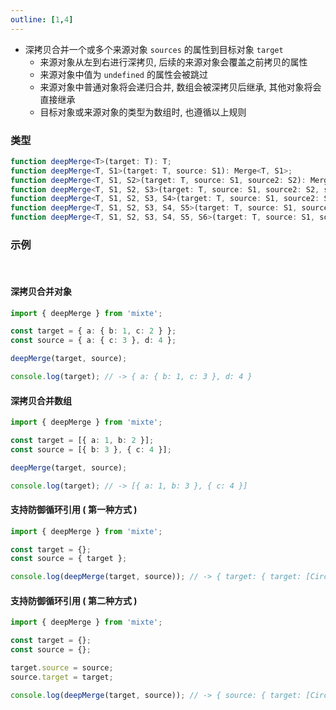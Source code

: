 ```yaml
---
outline: [1,4]
---
```


- 深拷贝合并一个或多个来源对象 `sources` 的属性到目标对象 `target`
  - 来源对象从左到右进行深拷贝, 后续的来源对象会覆盖之前拷贝的属性
  - 来源对象中值为 `undefined` 的属性会被跳过
  - 来源对象中普通对象将会递归合并, 数组会被深拷贝后继承, 其他对象将会直接继承
  - 目标对象或来源对象的类型为数组时, 也遵循以上规则

### 类型

```ts
function deepMerge<T>(target: T): T;
function deepMerge<T, S1>(target: T, source: S1): Merge<T, S1>;
function deepMerge<T, S1, S2>(target: T, source: S1, source2: S2): Merge<Merge<T, S1>, S2>;
function deepMerge<T, S1, S2, S3>(target: T, source: S1, source2: S2, source3: S3): Merge<Merge<Merge<T, S1>, S2>, S3>;
function deepMerge<T, S1, S2, S3, S4>(target: T, source: S1, source2: S2, source3: S3, source4: S4): Merge<Merge<Merge<Merge<T, S1>, S2>, S3>, S4>;
function deepMerge<T, S1, S2, S3, S4, S5>(target: T, source: S1, source2: S2, source3: S3, source4: S4, source5: S5): Merge<Merge<Merge<Merge<Merge<T, S1>, S2>, S3>, S4>, S5>;
function deepMerge<T, S1, S2, S3, S4, S5, S6>(target: T, source: S1, source2: S2, source3: S3, source4: S4, source5: S5, source6: S6): Merge<Merge<Merge<Merge<Merge<Merge<T, S1>, S2>, S3>, S4>, S5>, S6>;
```

### 示例

<br>

#### 深拷贝合并对象

```ts
import { deepMerge } from 'mixte';

const target = { a: { b: 1, c: 2 } };
const source = { a: { c: 3 }, d: 4 };

deepMerge(target, source);

console.log(target); // -> { a: { b: 1, c: 3 }, d: 4 }
```

#### 深拷贝合并数组

```ts
import { deepMerge } from 'mixte';

const target = [{ a: 1, b: 2 }];
const source = [{ b: 3 }, { c: 4 }];

deepMerge(target, source);

console.log(target); // -> [{ a: 1, b: 3 }, { c: 4 }]
```

#### 支持防御循环引用 ( 第一种方式 )

```ts
import { deepMerge } from 'mixte';

const target = {};
const source = { target };

console.log(deepMerge(target, source)); // -> { target: { target: [Circular] } }
```

#### 支持防御循环引用 ( 第二种方式 )

```ts
import { deepMerge } from 'mixte';

const target = {};
const source = {};

target.source = source;
source.target = target;

console.log(deepMerge(target, source)); // -> { source: { target: [Circular] }, target: { source: [Circular], target: [Circular] } }
```
